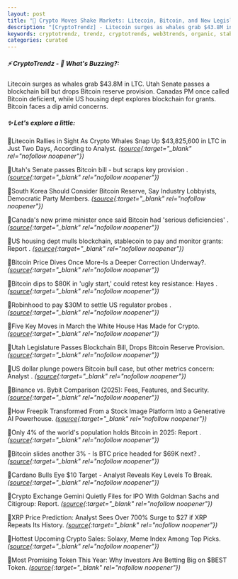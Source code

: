 ```yaml
---
layout: post
title: "🌅 Crypto Moves Shake Markets: Litecoin, Bitcoin, and New Legislation"
description: "[CryptoTrendz] - Litecoin surges as whales grab $43.8M in LTC. Utah Senate passes a blockchain bill but drops Bitcoin reserve provision. Canadas PM once called Bitcoin deficient, while US housing dept explores blockchain for grants. Bitcoin faces a dip amid concerns."
keywords: cryptotrendz, trendz, cryptotrends, web3trends, organic, stablecoin, Analyst, Investors, Bybit, BTC, AI, Bitcoin, XRP, Crypto, Korea, Token
categories: curated
---
```


##### ⚡ CryptoTrendz - 📌 *What's Buzzing?:*

Litecoin surges as whales grab $43.8M in LTC. Utah Senate passes a blockchain bill but drops Bitcoin reserve provision. Canadas PM once called Bitcoin deficient, while US housing dept explores blockchain for grants. Bitcoin faces a dip amid concerns.

##### ✨ *Let's explore a little:*


🔹Litecoin Rallies in Sight As Crypto Whales Snap Up $43,825,600 in LTC in Just Two Days, According to Analyst. *([source](https://s.avyag.com/54ac){:target="_blank" rel="nofollow noopener"})*

🔹Utah's Senate passes Bitcoin bill - but scraps key provision . *([source](https://s.avyag.com/1lwx){:target="_blank" rel="nofollow noopener"})*

🔹South Korea Should Consider Bitcoin Reserve, Say Industry Lobbyists, Democratic Party Members. *([source](https://s.avyag.com/6qf1){:target="_blank" rel="nofollow noopener"})*

🔹Canada's new prime minister once said Bitcoin had 'serious deficiencies' . *([source](https://s.avyag.com/jilj){:target="_blank" rel="nofollow noopener"})*

🔹US housing dept mulls blockchain, stablecoin to pay and monitor grants: Report . *([source](https://s.avyag.com/mpgj){:target="_blank" rel="nofollow noopener"})*

🔹Bitcoin Price Dives Once More-Is a Deeper Correction Underway?. *([source](https://s.avyag.com/nl53){:target="_blank" rel="nofollow noopener"})*

🔹Bitcoin dips to $80K in 'ugly start,' could retest key resistance: Hayes . *([source](https://s.avyag.com/c6mz){:target="_blank" rel="nofollow noopener"})*

🔹Robinhood to pay $30M to settle US regulator probes . *([source](https://s.avyag.com/6ddq){:target="_blank" rel="nofollow noopener"})*

🔹Five Key Moves in March the White House Has Made for Crypto. *([source](https://s.avyag.com/yl5d){:target="_blank" rel="nofollow noopener"})*

🔹Utah Legislature Passes Blockchain Bill, Drops Bitcoin Reserve Provision. *([source](https://s.avyag.com/hge7){:target="_blank" rel="nofollow noopener"})*

🔹US dollar plunge powers Bitcoin bull case, but other metrics concern: Analyst . *([source](https://s.avyag.com/2pgh){:target="_blank" rel="nofollow noopener"})*

🔹Binance vs. Bybit Comparison (2025): Fees, Features, and Security. *([source](https://s.avyag.com/em2r){:target="_blank" rel="nofollow noopener"})*

🔹How Freepik Transformed From a Stock Image Platform Into a Generative AI Powerhouse. *([source](https://s.avyag.com/dg8i){:target="_blank" rel="nofollow noopener"})*

🔹Only 4% of the world's population holds Bitcoin in 2025: Report . *([source](https://s.avyag.com/gpqa){:target="_blank" rel="nofollow noopener"})*

🔹Bitcoin slides another 3% - Is BTC price headed for $69K next? . *([source](https://s.avyag.com/g5nz){:target="_blank" rel="nofollow noopener"})*

🔹Cardano Bulls Eye $10 Target - Analyst Reveals Key Levels To Break. *([source](https://s.avyag.com/lq6f){:target="_blank" rel="nofollow noopener"})*

🔹Crypto Exchange Gemini Quietly Files for IPO With Goldman Sachs and Citigroup: Report. *([source](https://s.avyag.com/qmir){:target="_blank" rel="nofollow noopener"})*

🔹XRP Price Prediction: Analyst Sees Over 700% Surge to $27 if XRP Repeats Its History. *([source](https://s.avyag.com/ugpp){:target="_blank" rel="nofollow noopener"})*

🔹Hottest Upcoming Crypto Sales: Solaxy, Meme Index Among Top Picks. *([source](https://s.avyag.com/tbdr){:target="_blank" rel="nofollow noopener"})*

🔹Most Promising Token This Year: Why Investors Are Betting Big on $BEST Token. *([source](https://s.avyag.com/6ohw){:target="_blank" rel="nofollow noopener"})*
